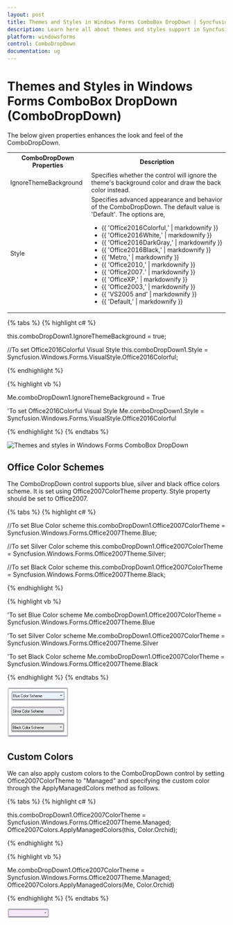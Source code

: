 ```yaml
---
layout: post
title: Themes and Styles in Windows Forms ComboBox DropDown | Syncfusion
description: Learn here all about themes and styles support in Syncfusion Windows Forms ComboBox DropDown (ComboDropDown) control, it's elements and more.
platform: windowsforms
control: ComboDropDown
documentation: ug
---
```


# Themes and Styles in Windows Forms ComboBox DropDown (ComboDropDown)

The below given properties enhances the look and feel of the ComboDropDown.


<table>
<tr>
<th>
ComboDropDown Properties</th><th>
Description</th></tr>
<tr>
<td>
IgnoreThemeBackground</td><td>
Specifies whether the control will ignore the theme's background color and draw the back color instead.</td></tr>
<tr>
<td>
Style</td><td>
Specifies advanced appearance and behavior of the ComboDropDown. The default value is 'Default'. The options are,<ul><li>{{ 'Office2016Colorful,' | markdownify }}</li><li>{{ 'Office2016White,' | markdownify }}</li><li>{{ 'Office2016DarkGray,' | markdownify }}</li><li>{{ 'Office2016Black,' | markdownify }}</li><li>{{ 'Metro,' | markdownify }}</li><li>{{ 'Office2010,' | markdownify }}</li><li>{{ 'Office2007.' | markdownify }}</li><li>{{ 'OfficeXP,' | markdownify }}</li><li>{{ 'Office2003,' | markdownify }}</li><li>{{ 'VS2005 and' | markdownify }}</li><li>{{ 'Default,' | markdownify }}</li></ul></td></tr>
</table>

{% tabs %}
{% highlight c# %}

this.comboDropDown1.IgnoreThemeBackground = true;

//To set Office2016Colorful Visual Style
this.comboDropDown1.Style = Syncfusion.Windows.Forms.VisualStyle.Office2016Colorful;

{% endhighlight %}

{% highlight vb %}

Me.comboDropDown1.IgnoreThemeBackground = True

'To set Office2016Colorful Visual Style
Me.comboDropDown1.Style = Syncfusion.Windows.Forms.VisualStyle.Office2016Colorful

{% endhighlight %}
{% endtabs %}

![Themes and styles in Windows Forms ComboBox DropDown](0verview_images/windows-forms-combobox-dropdown-theme-and-styles.jpeg) 



## Office Color Schemes

The ComboDropDown control supports blue, silver and black office colors scheme. It is set using Office2007ColorTheme property. Style property should be set to Office2007.

{% tabs %}
{% highlight c# %}

//To set Blue Color scheme
this.comboDropDown1.Office2007ColorTheme = Syncfusion.Windows.Forms.Office2007Theme.Blue;

//To set Silver Color scheme
this.comboDropDown1.Office2007ColorTheme = Syncfusion.Windows.Forms.Office2007Theme.Silver;

//To set Black Color scheme
this.comboDropDown1.Office2007ColorTheme = Syncfusion.Windows.Forms.Office2007Theme.Black;                

{% endhighlight %}

{% highlight vb %}

'To set Blue Color scheme
Me.comboDropDown1.Office2007ColorTheme = Syncfusion.Windows.Forms.Office2007Theme.Blue

'To set Silver Color scheme
Me.comboDropDown1.Office2007ColorTheme = Syncfusion.Windows.Forms.Office2007Theme.Silver

'To set Black Color scheme
Me.comboDropDown1.Office2007ColorTheme = Syncfusion.Windows.Forms.Office2007Theme.Black

{% endhighlight %}
{% endtabs %}

![Office themes in Windows Forms ComboBox DropDown](overview_images/windows-forms-combobox-dropdown-office-theme.jpeg) 



## Custom Colors

We can also apply custom colors to the ComboDropDown control by setting Office2007ColorTheme to "Managed" and specifying the custom color through the ApplyManagedColors method as follows.

{% tabs %}
{% highlight c# %}

this.comboDropDown1.Office2007ColorTheme = Syncfusion.Windows.Forms.Office2007Theme.Managed;
Office2007Colors.ApplyManagedColors(this, Color.Orchid);

{% endhighlight %}

{% highlight vb %}

Me.comboDropDown1.Office2007ColorTheme = Syncfusion.Windows.Forms.Office2007Theme.Managed;
Office2007Colors.ApplyManagedColors(Me, Color.Orchid)

{% endhighlight %}
{% endtabs %}

![Custom colors in Windows Forms ComboBox DropDown](overview_images/windows-forms-combobox-dropdown-custom-colors.jpeg) 